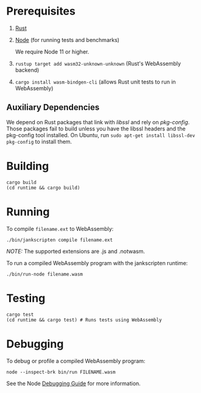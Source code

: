 Prerequisites
============


1. [Rust](https://rustup.rs/)

2. [Node](https://nodejs.org/en/) (for running tests and benchmarks)

   We require Node 11 or higher.

3. `rustup target add wasm32-unknown-unknown` (Rust's WebAssembly backend)

4. `cargo install wasm-bindgen-cli` (allows Rust unit tests to run in WebAssembly)

## Auxiliary Dependencies

We depend on Rust packages that link with *libssl* and rely on *pkg-config*.
Those packages fail to build unless you have the libssl headers and the
pkg-config tool installed. On Ubuntu, run `sudo apt-get install libssl-dev
pkg-config` to install them.

Building
========

```
cargo build
(cd runtime && cargo build)
```

Running
=======

To compile `filename.ext` to WebAssembly:

```
./bin/jankscripten compile filename.ext
```

*NOTE:* The supported extensions are .js and .notwasm.

To run a compiled WebAssembly program with the jankscripten runtime:

```
./bin/run-node filename.wasm
```

Testing
=======

```
cargo test
(cd runtime && cargo test) # Runs tests using WebAssembly
```

Debugging
=========

To debug or profile a compiled WebAssembly program:

```
node --inspect-brk bin/run FILENAME.wasm
```

See the Node [Debugging Guide](https://nodejs.org/en/docs/guides/debugging-getting-started/)
for more information.
